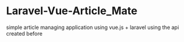 # Laravel-Vue-Article_Mate
 simple article managing application using vue.js + laravel using the api created before
